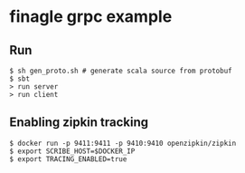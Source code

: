 # finagle grpc example

## Run

```
$ sh gen_proto.sh # generate scala source from protobuf
$ sbt
> run server
> run client
```

## Enabling zipkin tracking

```
$ docker run -p 9411:9411 -p 9410:9410 openzipkin/zipkin
$ export SCRIBE_HOST=$DOCKER_IP
$ export TRACING_ENABLED=true
```
